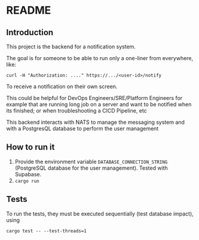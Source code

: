 # README

## Introduction

This project is the backend for a notification system.

The goal is for someone to be able to run only a one-liner from everywhere, like:

```
curl -H "Authorization: ...." https://.../<user-id>/notify
```

To receive a notification on their own screen.

This could be helpful for DevOps Engineers/SRE/Platform Engineers for example that are running long job on a server and want to be notified when its finished;
or when troubleshooting a CICD Pipeline, etc

This backend interacts with NATS to manage the messaging system and with a PostgresQL database to perform the user management

## How to run it

1. Provide the environment variable `DATABASE_CONNECTION_STRING` (PostgreSQL database for the user management). Tested with Supabase.
2. `cargo run`    

## Tests

To run the tests, they must be executed sequentially (test database impact), using

```
cargo test -- --test-threads=1
```